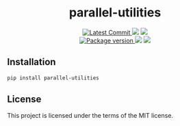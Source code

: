 <h1 align="center">
    <strong>parallel-utilities</strong>
</h1>
<p align="center">
    <a href="https://github.com/viagostini/parallel-utilities" target="_blank">
        <img src="https://img.shields.io/github/last-commit/viagostini/parallel-utilities" alt="Latest Commit">
    </a>
        <img src="https://img.shields.io/github/workflow/status/viagostini/parallel-utilities/Test">
        <img src="https://img.shields.io/codecov/c/github/viagostini/parallel-utilities">
    <br />
    <a href="https://pypi.org/project/parallel-utilities" target="_blank">
        <img src="https://img.shields.io/pypi/v/parallel-utilities" alt="Package version">
    </a>
    <img src="https://img.shields.io/pypi/pyversions/parallel-utilities">
    <img src="https://img.shields.io/github/license/viagostini/parallel-utilities">
</p>


## Installation

``` bash
pip install parallel-utilities
```

## License

This project is licensed under the terms of the MIT license.
